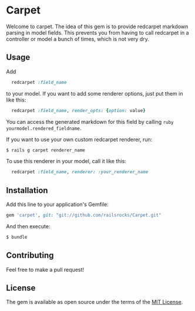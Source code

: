 # Carpet
Welcome to carpet. The idea of this gem is to provide redcarpet markdown parsing in model fields. This prevents you from having to call redcarpet in a controller or model a bunch of times, which is not very dry.

## Usage
Add
```ruby
  redcarpet :field_name
```
to your model. If you want to add some renderer options, just put them in like this:
```ruby
  redcarpet :field_name, render_opts: {option: value}
```
You can access the generated markdown for this field by calling ```ruby yourmodel.rendered_fieldname```.

If you want to use your own custom redcarpet renderer, run:
```bash
$ rails g carpet renderer_name
```
To use this renderer in your model, call it like this:
```ruby
  redcarpet :field_name, renderer: :your_renderer_name
```

## Installation
Add this line to your application's Gemfile:

```ruby
gem 'carpet', git: "git://github.com/railsrocks/Carpet.git"
```

And then execute:
```bash
$ bundle
```
## Contributing
Feel free to make a pull request!

## License
The gem is available as open source under the terms of the [MIT License](http://opensource.org/licenses/MIT).

